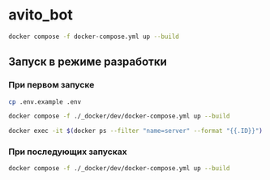 # avito_bot
```bash
docker compose -f docker-compose.yml up --build
```



## Запуск в режиме разработки

### **При первом запуске**
```bash
cp .env.example .env
```
 
```bash
docker compose -f ./_docker/dev/docker-compose.yml up --build
```

```bash
docker exec -it $(docker ps --filter "name=server" --format "{{.ID}}") ./node_modules/.bin/prisma db push
```


### **При последующих запусках**
```bash
docker compose -f ./_docker/dev/docker-compose.yml up --build